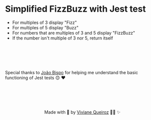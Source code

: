 <h1>Simplified FizzBuzz with Jest test</h1>


* For multiples of 3 display "Fizz" 
* For multiples of 5 display "Buzz"
* For numbers that are multiples of 3 and 5 display "FizzBuzz"
* If the number isn't multiple of 3 nor 5, return itself

<br><br><br><br>

<p>Special thanks to <a target="_blank" href="https://github.com/joaobispo2077">João Bispo</a> for helping me understand the basic functioning of Jest tests 😊 ❤️</p>

<br><br><br><br>

<p align="center">Made with 💛  by <a target="_blank" href="https://www.linkedin.com/in/viviane-de-santana-queiroz-1a5a4b155/
">Viviane Queiroz</a> 👩‍💻 ✨
